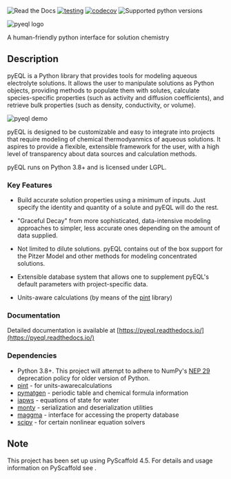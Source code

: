 ![Read the Docs](https://img.shields.io/readthedocs/pyeql)
[![testing](https://github.com/rkingsbury/pyeql/workflows/testing/badge.svg)](https://github.com/rkingsbury/pyeql/actions?query=workflow%3Atesting)
[![codecov](https://codecov.io/gh/rkingsbury/pyeql/branch/main/graph/badge.svg?token=I7RP0QML6S)](https://codecov.io/gh/rkingsbury/pyeql)
![Supported python versions](https://img.shields.io/badge/python-3.8%20%7C%203.9%20%7C%203.10%20%7C%203.11-blue)


![pyeql logo](pyeql-logo.png)

A human-friendly python interface for solution chemistry


## Description

pyEQL is a Python library that provides tools for modeling aqueous electrolyte
solutions. It allows the user to manipulate solutions as Python
objects, providing methods to populate them with solutes, calculate
species-specific properties (such as activity and diffusion coefficients),
and retrieve bulk properties (such as density, conductivity, or volume).

![pyeql demo](pyeql-demo.png)

pyEQL is designed to be customizable and easy to integrate into projects
that require modeling of chemical thermodyanmics of aqueous solutions.
It aspires to provide a flexible, extensible framework for the user, with a
high level of transparency about data sources and calculation methods.

pyEQL runs on Python 3.8+ and is licensed under LGPL.

### Key Features

- Build accurate solution properties using a minimum of inputs. Just specify
  the identity and quantity of a solute and pyEQL will do the rest.

- "Graceful Decay" from more sophisticated, data-intensive modeling approaches
  to simpler, less accurate ones depending on the amount of data supplied.

- Not limited to dilute solutions. pyEQL contains out of the box support for
  the Pitzer Model and other methods for modeling concentrated solutions.

- Extensible database system that allows one to supplement pyEQL's default
  parameters with project-specific data.

- Units-aware calculations (by means of the [pint](https://github.com/hgrecco/pint) library)

### Documentation

Detailed documentation is available at [https://pyeql.readthedocs.io/](https://pyeql.readthedocs.io/)

### Dependencies

- Python 3.8+. This project will attempt to adhere to NumPy's
  [NEP 29](https://numpy.org/neps/nep-0029-deprecation_policy.html) deprecation policy
  for older version of Python.
- [pint](https://github.com/hgrecco/pint) - for units-awarecalculations
- [pymatgen](https://github.com/materialsproject/pymatgen) - periodic table and chemical formula information
- [iapws](https://github.com/jjgomera/iapws/) - equations of state for water
- [monty](https://github.com/materialsvirtuallab/monty) - serialization and deserialization utilities
- [maggma](https://materialsproject.github.io/maggma/) - interface for accessing the property database
- [scipy](https://www.scipy.org/) - for certain nonlinear equation solvers

<!-- pyscaffold-notes -->

## Note

This project has been set up using PyScaffold 4.5. For details and usage
information on PyScaffold see [](https://pyscaffold.org/).
